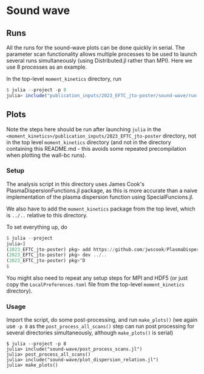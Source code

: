 Sound wave
==========

Runs
----

All the runs for the sound-wave plots can be done quickly in serial. The
parameter scan functionality allows multiple processes to be used to launch
several runs simultaneously (using Distributed.jl rather than MPI). Here we use
8 processes as an example.

In the top-level `moment_kinetics` directory, run
```julia
$ julia --project -p 8
julia> include("publication_inputs/2023_EFTC_jto-poster/sound-wave/run-all-scans.jl")
```

Plots
-----

Note the steps here should be run after launching `julia` in the
`<moment_kinetics>/publication_inputs/2023_EFTC_jto-poster` directory, not in
the top level `moment_kinetics` directory (and not in the directory containing
this README.md - this avoids some repeated precompilation when plotting the
wall-bc runs).

### Setup

The analysis script in this directory uses James Cook's
PlasmaDispersionFunctions.jl package, as this is more accurate than a naive
implementation of the plasma dispersion function using SpecialFuncions.jl.

We also have to add the `moment_kinetics` package from the top level, which is
`../..` relative to this directory.

To set everything up, do
```julia
$ julia --project
julia>]
(2023_EFTC_jto-poster) pkg> add https://github.com/jwscook/PlasmaDispersionFunctions.jl
(2023_EFTC_jto-poster) pkg> dev ../..
(2023_EFTC_jto-poster) pkg>^D
$
```

You might also need to repeat any setup steps for MPI and HDF5 (or just copy
the `LocalPreferences.toml` file from the top-level `moment_kinetics`
directory).

### Usage

Import the script, do some post-processing, and run `make_plots()` (we again
use `-p 8` as the `post_process_all_scans()` step can run post processing for
several directories simultaneously, although `make_plots()` is serial)
```
$ julia --project -p 8
julia> include("sound-wave/post_process_scans.jl")
julia> post_process_all_scans()
julia> include("sound-wave/plot_dispersion_relation.jl")
julia> make_plots()
```
